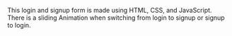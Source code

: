 This login and signup form is made using HTML, CSS, and JavaScript.
There is a sliding Animation when switching from login to signup or signup to login.
